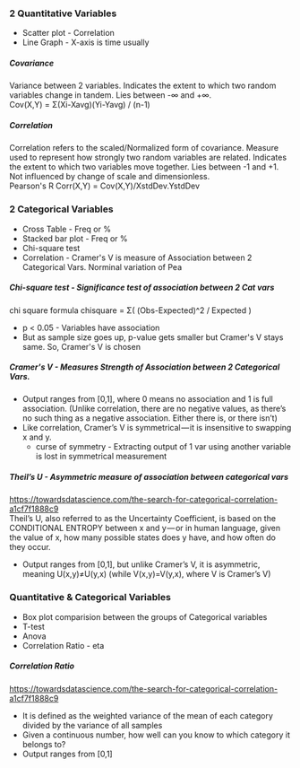 ### 2 Quantitative Variables
* Scatter plot - Correlation
* Line Graph - X-axis is time usually

##### Covariance 
Variance between 2 variables. Indicates the extent to which two random variables change in tandem. Lies between -∞ and +∞. </br>
Cov(X,Y) = Σ(Xi-Xavg)(Yi-Yavg) / (n-1) </br>

##### Correlation
Correlation refers to the scaled/Normalized form of covariance. Measure used to represent how strongly two random variables are related. Indicates the extent to which two variables move together. Lies between -1 and +1. Not influenced by change of scale and dimensionless.  </br>
Pearson's R
Corr(X,Y) = Cov(X,Y)/XstdDev.YstdDev  </br>

### 2 Categorical Variables
* Cross Table - Freq or % 
* Stacked bar plot - Freq or %
* Chi-square test
* Correlation - Cramer's V is measure of Association between 2 Categorical Vars. Norminal variation of Pea

##### Chi-square test - Significance test of association between 2 Cat vars
chi square formula chisquare = Σ( (Obs-Expected)^2 / Expected )
* p < 0.05 - Variables have association
* But as sample size goes up, p-value gets smaller but Cramer's V stays same. So, Cramer's V is chosen

##### Cramer's V - Measures Strength of Association between 2 Categorical Vars. 
* Output ranges from [0,1], where 0 means no association and 1 is full association. (Unlike correlation, there are no negative values, as there’s no such thing as a negative association. Either there is, or there isn’t)
* Like correlation, Cramer’s V is symmetrical — it is insensitive to swapping x and y. 
  * curse of symmetry - Extracting output of 1 var using another variable is lost in symmetrical measurement

##### Theil’s U - Asymmetric measure of association between categorical vars
https://towardsdatascience.com/the-search-for-categorical-correlation-a1cf7f1888c9 </br>
Theil’s U, also referred to as the Uncertainty Coefficient, is based on the CONDITIONAL ENTROPY between x and y — or in human language, given the value of x, how many possible states does y have, and how often do they occur. 
* Output ranges from [0,1], but unlike Cramer’s V, it is asymmetric, meaning U(x,y)≠U(y,x) (while V(x,y)=V(y,x), where V is Cramer’s V)


### Quantitative & Categorical Variables
* Box plot comparision between the groups of Categorical variables
* T-test
* Anova
* Correlation Ratio - eta

##### Correlation Ratio
https://towardsdatascience.com/the-search-for-categorical-correlation-a1cf7f1888c9 </br>
* It is defined as the weighted variance of the mean of each category divided by the variance of all samples
* Given a continuous number, how well can you know to which category it belongs to?
* Output ranges from [0,1]



